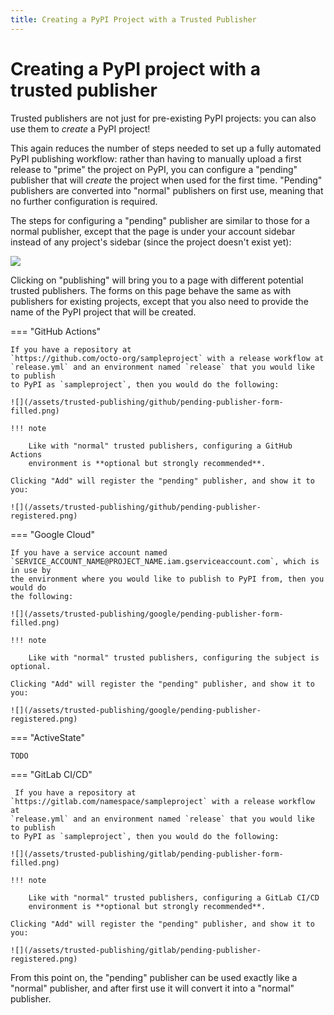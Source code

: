 ```yaml
---
title: Creating a PyPI Project with a Trusted Publisher
---
```


# Creating a PyPI project with a trusted publisher

Trusted publishers are not just for pre-existing PyPI projects: you can also use
them to *create* a PyPI project!

This again reduces the number of steps needed to set up a fully automated PyPI
publishing workflow: rather than having to manually upload a first release
to "prime" the project on PyPI, you can configure a "pending" publisher
that will *create* the project when used for the first time. "Pending"
publishers are converted into "normal" publishers on first use, meaning that
no further configuration is required.

The steps for configuring a "pending" publisher are similar to those for
a normal publisher, except that the page is under your account sidebar
instead of any project's sidebar (since the project doesn't exist yet):

![](/assets/trusted-publishing/publishing-link.png)

Clicking on "publishing" will bring you to a page with different potential
trusted publishers. The forms on this page behave
the same as with publishers for existing projects, except that you also need to
provide the name of the PyPI project that will be created.

=== "GitHub Actions"

    If you have a repository at
    `https://github.com/octo-org/sampleproject` with a release workflow at
    `release.yml` and an environment named `release` that you would like to publish
    to PyPI as `sampleproject`, then you would do the following:

    ![](/assets/trusted-publishing/github/pending-publisher-form-filled.png)

    !!! note

        Like with "normal" trusted publishers, configuring a GitHub Actions
        environment is **optional but strongly recommended**.

    Clicking "Add" will register the "pending" publisher, and show it to you:

    ![](/assets/trusted-publishing/github/pending-publisher-registered.png)

=== "Google Cloud"

    If you have a service account named
    `SERVICE_ACCOUNT_NAME@PROJECT_NAME.iam.gserviceaccount.com`, which is in use by
    the environment where you would like to publish to PyPI from, then you would do
    the following:

    ![](/assets/trusted-publishing/google/pending-publisher-form-filled.png)

    !!! note

        Like with "normal" trusted publishers, configuring the subject is optional.

    Clicking "Add" will register the "pending" publisher, and show it to you:

    ![](/assets/trusted-publishing/google/pending-publisher-registered.png)

=== "ActiveState"

    TODO

=== "GitLab CI/CD"

     If you have a repository at
    `https://gitlab.com/namespace/sampleproject` with a release workflow at
    `release.yml` and an environment named `release` that you would like to publish
    to PyPI as `sampleproject`, then you would do the following:

    ![](/assets/trusted-publishing/gitlab/pending-publisher-form-filled.png)

    !!! note

        Like with "normal" trusted publishers, configuring a GitLab CI/CD
        environment is **optional but strongly recommended**.

    Clicking "Add" will register the "pending" publisher, and show it to you:

    ![](/assets/trusted-publishing/gitlab/pending-publisher-registered.png)



From this point on, the "pending" publisher can be used exactly like a
"normal" publisher, and after first use it will convert it into a "normal"
publisher.
